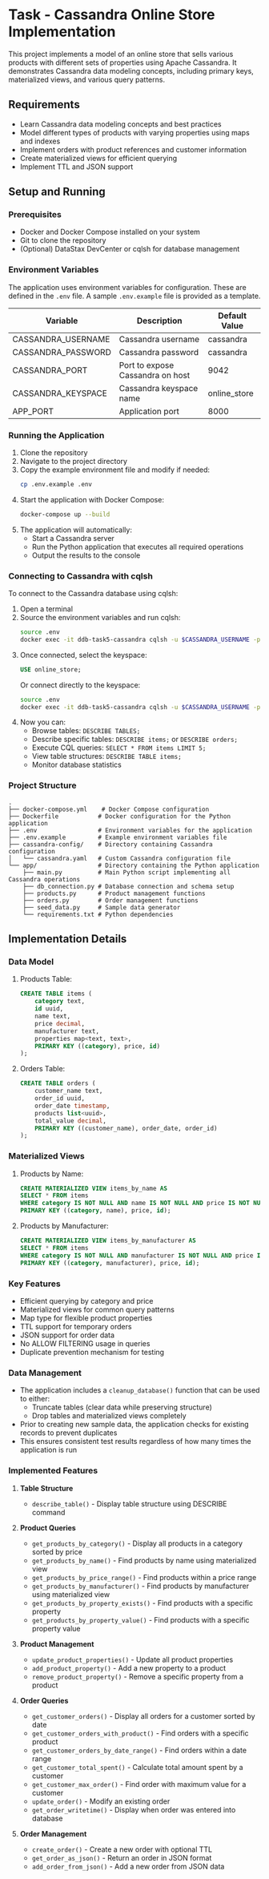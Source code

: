 # Task - Cassandra Online Store Implementation

This project implements a model of an online store that sells various products with different sets of properties using Apache Cassandra. It demonstrates Cassandra data modeling concepts, including primary keys, materialized views, and various query patterns.

## Requirements
- Learn Cassandra data modeling concepts and best practices
- Model different types of products with varying properties using maps and indexes
- Implement orders with product references and customer information
- Create materialized views for efficient querying
- Implement TTL and JSON support

## Setup and Running

### Prerequisites
- Docker and Docker Compose installed on your system
- Git to clone the repository
- (Optional) DataStax DevCenter or cqlsh for database management

### Environment Variables
The application uses environment variables for configuration. These are defined in the `.env` file. A sample `.env.example` file is provided as a template.

| Variable | Description | Default Value |
|----------|-------------|---------------|
| CASSANDRA_USERNAME | Cassandra username | cassandra |
| CASSANDRA_PASSWORD | Cassandra password | cassandra |
| CASSANDRA_PORT | Port to expose Cassandra on host | 9042 |
| CASSANDRA_KEYSPACE | Cassandra keyspace name | online_store |
| APP_PORT | Application port | 8000 |

### Running the Application
1. Clone the repository
2. Navigate to the project directory
3. Copy the example environment file and modify if needed:
   ```bash
   cp .env.example .env
   ```
4. Start the application with Docker Compose:
   ```bash
   docker-compose up --build
   ```
5. The application will automatically:
   - Start a Cassandra server
   - Run the Python application that executes all required operations
   - Output the results to the console

### Connecting to Cassandra with cqlsh
To connect to the Cassandra database using cqlsh:

1. Open a terminal
2. Source the environment variables and run cqlsh:
   ```bash
   source .env
   docker exec -it ddb-task5-cassandra cqlsh -u $CASSANDRA_USERNAME -p $CASSANDRA_PASSWORD
   ```
3. Once connected, select the keyspace:
   ```sql
   USE online_store;
   ```
   Or connect directly to the keyspace:
   ```bash
   source .env
   docker exec -it ddb-task5-cassandra cqlsh -u $CASSANDRA_USERNAME -p $CASSANDRA_PASSWORD -k $CASSANDRA_KEYSPACE
   ```
4. Now you can:
   - Browse tables: `DESCRIBE TABLES;`
   - Describe specific tables: `DESCRIBE items;` or `DESCRIBE orders;`
   - Execute CQL queries: `SELECT * FROM items LIMIT 5;`
   - View table structures: `DESCRIBE TABLE items;`
   - Monitor database statistics

### Project Structure
```
.
├── docker-compose.yml    # Docker Compose configuration
├── Dockerfile           # Docker configuration for the Python application
├── .env                 # Environment variables for the application
├── .env.example         # Example environment variables file
├── cassandra-config/    # Directory containing Cassandra configuration
│   └── cassandra.yaml   # Custom Cassandra configuration file
└── app/                 # Directory containing the Python application
    ├── main.py          # Main Python script implementing all Cassandra operations
    ├── db_connection.py # Database connection and schema setup
    ├── products.py      # Product management functions
    ├── orders.py        # Order management functions
    ├── seed_data.py     # Sample data generator
    └── requirements.txt # Python dependencies
```

## Implementation Details

### Data Model

1. Products Table:
   ```sql
   CREATE TABLE items (
       category text,
       id uuid,
       name text,
       price decimal,
       manufacturer text,
       properties map<text, text>,
       PRIMARY KEY ((category), price, id)
   );
   ```

2. Orders Table:
   ```sql
   CREATE TABLE orders (
       customer_name text,
       order_id uuid,
       order_date timestamp,
       products list<uuid>,
       total_value decimal,
       PRIMARY KEY ((customer_name), order_date, order_id)
   );
   ```

### Materialized Views
1. Products by Name:
   ```sql
   CREATE MATERIALIZED VIEW items_by_name AS
   SELECT * FROM items
   WHERE category IS NOT NULL AND name IS NOT NULL AND price IS NOT NULL AND id IS NOT NULL
   PRIMARY KEY ((category, name), price, id);
   ```

2. Products by Manufacturer:
   ```sql
   CREATE MATERIALIZED VIEW items_by_manufacturer AS
   SELECT * FROM items
   WHERE category IS NOT NULL AND manufacturer IS NOT NULL AND price IS NOT NULL AND id IS NOT NULL
   PRIMARY KEY ((category, manufacturer), price, id);
   ```

### Key Features
- Efficient querying by category and price
- Materialized views for common query patterns
- Map type for flexible product properties
- TTL support for temporary orders
- JSON support for order data
- No ALLOW FILTERING usage in queries
- Duplicate prevention mechanism for testing

### Data Management
- The application includes a `cleanup_database()` function that can be used to either:
  - Truncate tables (clear data while preserving structure)
  - Drop tables and materialized views completely
- Prior to creating new sample data, the application checks for existing records to prevent duplicates
- This ensures consistent test results regardless of how many times the application is run

### Implemented Features
1. **Table Structure**
   - `describe_table()` - Display table structure using DESCRIBE command

2. **Product Queries**
   - `get_products_by_category()` - Display all products in a category sorted by price
   - `get_products_by_name()` - Find products by name using materialized view
   - `get_products_by_price_range()` - Find products within a price range
   - `get_products_by_manufacturer()` - Find products by manufacturer using materialized view
   - `get_products_by_property_exists()` - Find products with a specific property
   - `get_products_by_property_value()` - Find products with a specific property value

3. **Product Management**
   - `update_product_properties()` - Update all product properties
   - `add_product_property()` - Add a new property to a product
   - `remove_product_property()` - Remove a specific property from a product

4. **Order Queries**
   - `get_customer_orders()` - Display all orders for a customer sorted by date
   - `get_customer_orders_with_product()` - Find orders with a specific product
   - `get_customer_orders_by_date_range()` - Find orders within a date range
   - `get_customer_total_spent()` - Calculate total amount spent by a customer
   - `get_customer_max_order()` - Find order with maximum value for a customer
   - `update_order()` - Modify an existing order
   - `get_order_writetime()` - Display when order was entered into database

5. **Order Management**
   - `create_order()` - Create a new order with optional TTL
   - `get_order_as_json()` - Return an order in JSON format
   - `add_order_from_json()` - Add a new order from JSON data 